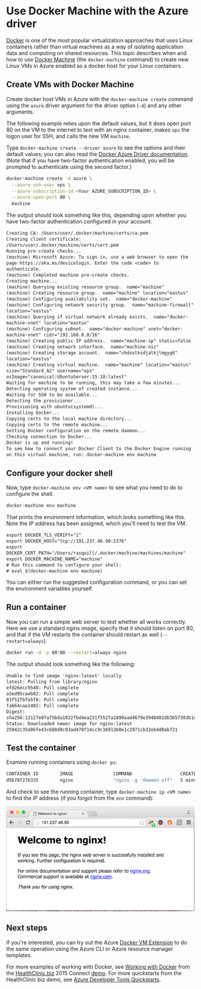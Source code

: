 <properties
	pageTitle="Create Docker hosts in Azure with Docker Machine | Microsoft Azure"
	description="Describes use of Docker Machine to create docker hosts in Azure."
	services="virtual-machines-linux"
	documentationCenter=""
	authors="squillace"
	manager="timlt"
	editor="tysonn"/>

<tags
	ms.service="virtual-machines-linux"
	ms.devlang="multiple"
	ms.topic="article"
	ms.tgt_pltfrm="vm-linux"
	ms.workload="infrastructure-services"
	ms.date="07/22/2016"
	ms.author="rasquill"/>

# Use Docker Machine with the Azure driver

[Docker](https://www.docker.com/) is one of the most popular virtualization approaches that uses Linux containers rather than virtual machines as a way of isolating application data and computing on shared resources. This topic describes when and how to use [Docker Machine](https://docs.docker.com/machine/) (the `docker-machine` command) to create new Linux VMs in Azure enabled as a docker host for your Linux containers.


## Create VMs with Docker Machine

Create docker host VMs in Azure with the `docker-machine create` command using the `azure` driver argument for the driver option (`-d`) and any other arguments. 

The following example relies upon the default values, but it does open port 80 on the VM to the internet to test with an nginx container, makes `ops` the logon user for SSH, and calls the new VM `machine`. 

Type `docker-machine create --driver azure` to see the options and their default values; you can also read the [Docker Azure Driver documentation](https://docs.docker.com/machine/drivers/azure/). (Note that if you have two-factor authentication enabled, you will be prompted to authenticate using the second factor.)

```bash
docker-machine create -d azure \
  --azure-ssh-user ops \
  --azure-subscription-id <Your AZURE_SUBSCRIPTION_ID> \
  --azure-open-port 80 \
  machine
```

The output should look something like this, depending upon whether you have two-factor authentication configured in your account.

```
Creating CA: /Users/user/.docker/machine/certs/ca.pem
Creating client certificate: /Users/user/.docker/machine/certs/cert.pem
Running pre-create checks...
(machine) Microsoft Azure: To sign in, use a web browser to open the page https://aka.ms/devicelogin. Enter the code <code> to authenticate.
(machine) Completed machine pre-create checks.
Creating machine...
(machine) Querying existing resource group.  name="machine"
(machine) Creating resource group.  name="machine" location="eastus"
(machine) Configuring availability set.  name="docker-machine"
(machine) Configuring network security group.  name="machine-firewall" location="eastus"
(machine) Querying if virtual network already exists.  name="docker-machine-vnet" location="eastus"
(machine) Configuring subnet.  name="docker-machine" vnet="docker-machine-vnet" cidr="192.168.0.0/16"
(machine) Creating public IP address.  name="machine-ip" static=false
(machine) Creating network interface.  name="machine-nic"
(machine) Creating storage account.  name="vhdsolksdjalkjlmgyg6" location="eastus"
(machine) Creating virtual machine.  name="machine" location="eastus" size="Standard_A2" username="ops" osImage="canonical:UbuntuServer:15.10:latest"
Waiting for machine to be running, this may take a few minutes...
Detecting operating system of created instance...
Waiting for SSH to be available...
Detecting the provisioner...
Provisioning with ubuntu(systemd)...
Installing Docker...
Copying certs to the local machine directory...
Copying certs to the remote machine...
Setting Docker configuration on the remote daemon...
Checking connection to Docker...
Docker is up and running!
To see how to connect your Docker Client to the Docker Engine running on this virtual machine, run: docker-machine env machine
```

## Configure your docker shell

Now, type `docker-machine env <VM name>` to see what you need to do to configure the shell. 

```bash
docker-machine env machine
```

That prints the environment information, which looks something like this. Note the IP address has been assigned, which you'll need to test the VM.

```
export DOCKER_TLS_VERIFY="1"
export DOCKER_HOST="tcp://191.237.46.90:2376"
export DOCKER_CERT_PATH="/Users/rasquill/.docker/machine/machines/machine"
export DOCKER_MACHINE_NAME="machine"
# Run this command to configure your shell:
# eval $(docker-machine env machine)
```

You can either run the suggested configuration command, or you can set the environment variables yourself. 

## Run a container

Now you can run a simple web server to test whether all works correctly. Here we use a standard nginx image, specify that it should listen on port 80, and that if the VM restarts the container should restart as well (`--restart=always`). 

```bash
docker run -d -p 80:80 --restart=always nginx
```

The output should look something like the following:

```
Unable to find image 'nginx:latest' locally
latest: Pulling from library/nginx
efd26ecc9548: Pull complete
a3ed95caeb02: Pull complete
83f52fbfa5f8: Pull complete
fa664caa1402: Pull complete
Digest: sha256:12127e07a75bda1022fbd4ea231f5527a1899aad4679e3940482db3b57383b1d
Status: Downloaded newer image for nginx:latest
25942c35d86fe43c688d0c03ad478f14cc9c16913b0e1c2971cb32eb4d0ab721
```

## Test the container

Examine running containers using `docker ps`:

```bash
CONTAINER ID        IMAGE               COMMAND                  CREATED             STATUS              PORTS                         NAMES
d5b78f27b335        nginx               "nginx -g 'daemon off"   5 minutes ago       Up 5 minutes        0.0.0.0:80->80/tcp, 443/tcp   goofy_mahavira
```

And check to see the running container, type `docker-machine ip <VM name>` to find the IP address (if you forgot from the `env` command):

![Running ngnix container](./media/virtual-machines-linux-docker-machine/nginxsuccess.png)

## Next steps

If you're interested, you can try out the Azure [Docker VM Extension](virtual-machines-linux-dockerextension.md) to do the same operation using the Azure CLI or Azure resource manager templates. 

For more examples of working with Docker, see [Working with Docker](https://github.com/Microsoft/HealthClinic.biz/wiki/Working-with-Docker) from the [HealthClinic.biz](https://github.com/Microsoft/HealthClinic.biz) 2015 Connect [demo](https://blogs.msdn.microsoft.com/visualstudio/2015/12/08/connectdemos-2015-healthclinic-biz/). For more quickstarts from the HealthClinic.biz demo, see [Azure Developer Tools Quickstarts](https://github.com/Microsoft/HealthClinic.biz/wiki/Azure-Developer-Tools-Quickstarts).

